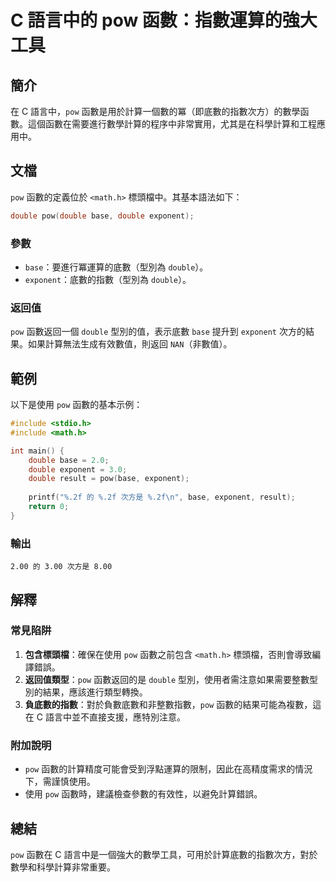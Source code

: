 <!--
Meta Description: # C 語言中的 pow 函數：指數運算的強大工具 ## 簡介 在 C 語言中，`pow` 函數是用於計算一個數的冪（即底數的指數次方）的數學函數。這個函數在需要進行數學計算的程序中非常實用，尤其是在科學計算和工程應用中。 ## 文檔 `pow` 函數的定義位於 `<math.h>` 標頭檔中。其基...
Meta Keywords: pow, double, base, exponent, math
-->

# C 語言中的 pow 函數：指數運算的強大工具

## 簡介
在 C 語言中，`pow` 函數是用於計算一個數的冪（即底數的指數次方）的數學函數。這個函數在需要進行數學計算的程序中非常實用，尤其是在科學計算和工程應用中。

## 文檔
`pow` 函數的定義位於 `<math.h>` 標頭檔中。其基本語法如下：

```c
double pow(double base, double exponent);
```

### 參數
- `base`：要進行冪運算的底數（型別為 `double`）。
- `exponent`：底數的指數（型別為 `double`）。

### 返回值
`pow` 函數返回一個 `double` 型別的值，表示底數 `base` 提升到 `exponent` 次方的結果。如果計算無法生成有效數值，則返回 `NAN`（非數值）。

## 範例
以下是使用 `pow` 函數的基本示例：

```c
#include <stdio.h>
#include <math.h>

int main() {
    double base = 2.0;
    double exponent = 3.0;
    double result = pow(base, exponent);
    
    printf("%.2f 的 %.2f 次方是 %.2f\n", base, exponent, result);
    return 0;
}
```

### 輸出
```
2.00 的 3.00 次方是 8.00
```

## 解釋
### 常見陷阱
1. **包含標頭檔**：確保在使用 `pow` 函數之前包含 `<math.h>` 標頭檔，否則會導致編譯錯誤。
2. **返回值類型**：`pow` 函數返回的是 `double` 型別，使用者需注意如果需要整數型別的結果，應該進行類型轉換。
3. **負底數的指數**：對於負數底數和非整數指數，`pow` 函數的結果可能為複數，這在 C 語言中並不直接支援，應特別注意。

### 附加說明
- `pow` 函數的計算精度可能會受到浮點運算的限制，因此在高精度需求的情況下，需謹慎使用。
- 使用 `pow` 函數時，建議檢查參數的有效性，以避免計算錯誤。

## 總結
`pow` 函數在 C 語言中是一個強大的數學工具，可用於計算底數的指數次方，對於數學和科學計算非常重要。